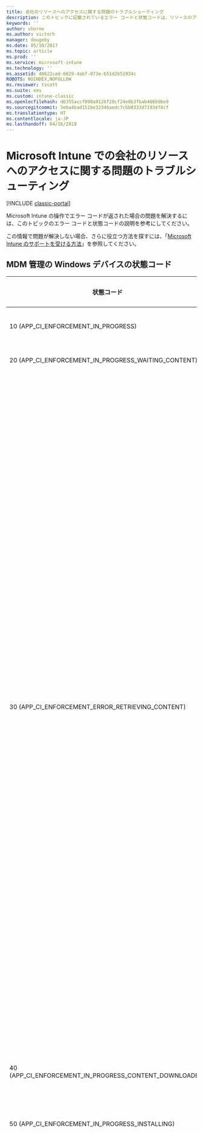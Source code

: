 ```yaml
---
title: 会社のリソースへのアクセスに関する問題のトラブルシューティング
description: このトピックに記載されているエラー コードと状態コードは、リソースのアクセスに関する問題のトラブルシューティングに役立ちます。
keywords: ''
author: vhorne
ms.author: victorh
manager: dougeby
ms.date: 05/10/2017
ms.topic: article
ms.prod: ''
ms.service: microsoft-intune
ms.technology: ''
ms.assetid: 40622ced-6029-4abf-873e-b51d2b51934c
ROBOTS: NOINDEX,NOFOLLOW
ms.reviewer: tscott
ms.suite: ems
ms.custom: intune-classic
ms.openlocfilehash: d6355accf090a9126f20cf24e8b3fbab4860d6e9
ms.sourcegitcommit: 5eba4bad151be32346aedc7cbb0333d71934f8cf
ms.translationtype: HT
ms.contentlocale: ja-JP
ms.lasthandoff: 04/16/2018
---
```

# <a name="troubleshoot-company-resource-access-problems-with-microsoft-intune"></a>Microsoft Intune での会社のリソースへのアクセスに関する問題のトラブルシューティング

[!INCLUDE [classic-portal](../includes/classic-portal.md)]

Microsoft Intune の操作でエラー コードが返された場合の問題を解決するには、このトピックのエラー コードと状態コードの説明を参考にしてください。

この情報で問題が解決しない場合、さらに役立つ方法を探すには、「[Microsoft Intune のサポートを受ける方法](how-to-get-support-for-microsoft-intune.md)」を参照してください。

## <a name="status-codes-for-mdm-managed-windows-devices"></a>MDM 管理の Windows デバイスの状態コード

|状態コード|エラー メッセージ|対処|
|---------------|-----------------|--------------|
|10 (APP_CI_ENFORCEMENT_IN_PROGRESS)|インストールが進行中||
|20 (APP_CI_ENFORCEMENT_IN_PROGRESS_WAITING_CONTENT)|コンテンツを待機中||
|30 (APP_CI_ENFORCEMENT_ERROR_RETRIEVING_CONTENT)|コンテンツを取得中|考えられる原因: ジョブ状態 30 は、ユーザーによるアプリのダウンロードが失敗したことを示します。<br /><br />考えられる原因は、次のとおりです。<br /><br />ダウンロードの進行中に、デバイスがインターネット接続を失った。<br /><br />登録時にデバイスに発行される証明書の有効期限が切れた。<br /><br />軽減策:<br /><br />デバイスのコントロール パネルから [会社のアプリ] アプリを起動して、デバイスの証明書が期限切れになっていないことを確認します。期限切れになっている場合は、デバイスを再登録する必要があります。<br /><br />デバイスがインターネットに接続されていることを確認し、アプリをもう一度要求してみます。|
|40 (APP_CI_ENFORCEMENT_IN_PROGRESS_CONTENT_DOWNLOADED)|コンテンツのダウンロードが完了しました||
|50 (APP_CI_ENFORCEMENT_IN_PROGRESS_INSTALLING)|インストールが進行中||
|60 (APP_CI_ENFORCEMENT_ERROR_INSTALLING)|インストール エラーが発生しました|アプリのダウンロード後に、インストールが失敗しました。<br /><br />アプリの署名に使用されたコード署名証明書が、デバイスに存在しません。<br /><br />アプリケーションが依存するフレームワーク依存関係が、デバイスにインストールされていません。<br /><br />アプリの署名に使用されたコード署名証明書がデバイス上に存在することを確認し、この証明書がすべてのエンタープライズ登録済み Windows RT デバイスの対象となっていることを管理者に確認します。<br /><br />フレームワーク依存関係が見つからないためにインストールが失敗した場合、管理者はアプリケーション パッケージとフレームワークをパッケージ化して、アプリケーションを再公開する必要があります。<br /><br />ダウンロードされたアプリケーション パッケージが、有効なパッケージではないか、破損していたか、デバイスの OS バージョンと互換性がない可能性があります。|
|70 (APP_CI_ENFORCEMENT_SUCCEEDED)|インストールが成功しました||
|80 (APP_CI_ENFORCEMENT_IN_PROGRESS)|アンインストールの進行中||
|90 (APP_CI_ENFORCEMENT_ERROR)|アンインストール エラーが発生しました||
|100 (APP_CI_ENFORCEMENT_SUCCEEDED)|アンインストールが成功しました||
|110 (APP_CI_ENFORCEMENT_ERROR)|コンテンツのハッシュが一致しません||
|120 (APP_CI_ENFORCEMENT_ERROR)|SLK / サイド ローディングが有効になっていません||
|130 (APP_CI_ENFORCEMENT_ERROR)|MSADP ライセンスのインストールが失敗しました||
|状態なし (APP_CI_ENFORCEMENT_UNKNOWN)|該当なし|状態は現在不明です。|

## <a name="company-resource-access-common-errors"></a>会社のリソースへのアクセス (一般的なエラー)

|状態コード|16 進数のエラー コード|エラー メッセージ|
|---------------|--------------------------|-----------------|
|-2016281101|0x87D1FDF3|MDM CRP 要求が見つかりません|
|-2016281102|0x87D1FDF2|NDES URL が見つかりません|
|-2016281103|0x87D1FDF1|MDM CRP 証明書情報が見つかりません|
|-2016281104|0x87D1FDF0|MDM CI 証明書情報が見つかりません|
|-2016281105|0x87D1FDEF|ルールを評価できませんでした|
|-2016281106|0x87D1FDEE|競合解決で失われたため、適用できません|
|-2016281107|0x87D1FDED|サポートされていない設定検出ソースです|
|-2016281108|0x87D1FDEC|参照された設定が CI で見つかりません|
|-2016281109|0x87D1FDEB|データ型を変換できませんでした|
|-2016281110|0x87D1FDEA|CIM 設定のパラメーターが無効です|
|-2016281111|0x87D1FDE9|このデバイスには該当しません|
|-2016281112|0x87D1FDE8|修復できませんでした|
|-2016330905|0x87D13B67|アプリの状態が不明です|
|-2016330906|0x87D13B66|アプリは管理されているものの、ユーザーによって削除されました|
|-2016330907|0x87D13B65|デバイスは引き換えコードを適用しています|
|-2016330908|0x87D13B64|アプリのインストールに失敗しました|
|-2016330909|0x87D13B63|ユーザーがアプリの更新の提案を拒否しました|
|-2016330910|0x87D13B62|ユーザーがアプリのインストールの提案を拒否しました|
|-2016330911|0x87D13B61|管理対象のアプリをインストールできるようになる前に、ユーザーがアプリをインストールしました|
|-2016330912|0x87D13B60|アプリのインストールがスケジュールされているものの、トランザクションを完了するには引き換えコードが必要です|
|-2016341109|0x87D1138B|iOS デバイスがエラーを返しました|
|-2016341110|0x87D1138A|形式が正しくないため iOS デバイスがコマンドを拒否しました|
|-2016341111|0x87D11389|iOS デバイスが予期されないアイドル ステータスを返しました|
|-2016341112|0x87D11388|iOS デバイスは現在ビジーです|

## <a name="errors-returned-by-ios-devices"></a>iOS デバイスによって返されるエラー

### <a name="company-portal-errors"></a>ポータル サイトのエラー

|ポータル サイトのエラー テキスト|HTTP 状態コード|その他のエラー情報|
|---|---|---|
|__内部サーバーに関する問題__ <br>サーバー上の内部エラーのため、サーバーに到達できなかった可能性があります。 再試行し、それでもこの問題が解決しない場合は IT 管理者に問い合わせてください。|500 エラー|このエラーは、Intune サービスの問題によって発生している可能性があります。 この場合、ユーザー側の問題ではない可能性が高いため、Intune サービス側で問題を解決する必要があります。|
|__一時的に利用不可__ <br>サービスが一時的に利用不可のため、サーバーに到達できなかった可能性があります。 再試行し、それでもこの問題が解決しない場合は IT 管理者に問い合わせてください。|503 エラー|サービスがメンテナンス中など、一時的な Intune サービスの問題が原因の可能性があります。 この場合、ユーザー側の問題ではない可能性が高いため、Intune サービス側で問題を解決する必要があります。|
|__サーバーに接続できません__ <br>サーバーに到達できなかった可能性があります。 再試行し、それでもこの問題が解決しない場合は IT 管理者に問い合わせてください。|関連する HTTP 状態コードがありません|サーバーに対するセキュリティで保護された接続を確立できませんでした。使用されている証明書に関する SSL の問題の可能性があります。 この問題は、ユーザーの構成が Apple の App Transport Security (ATS) に関する要件に準拠していないことが原因の可能性があります。|
|__問題が発生しました__ <br>ポータル サイト クライアントを読み込むことができません。 再試行し、それでもこの問題が解決しない場合は IT 管理者に問い合わせてください。|400 エラー|より具体的なエラー メッセージがない 400 番台の HTTP 状態コードのエラーの場合、このメッセージが表示されます。 これは、iOS 用ポータル サイト アプリで発生するクライアント側エラーです。|
|__サーバーに到達できません__ <br>サーバーに到達できなかった可能性があります。 再試行し、それでもこの問題が解決しない場合は IT 管理者に問い合わせてください。|500 エラー|より具体的なエラー メッセージがない 500 番台の HTTP 状態コードのエラーの場合、このメッセージが表示されます。 これは、Intune サービスで発生するサーバー側エラーです。|

### <a name="service-errors"></a>サービスのエラー

|状態コード|16 進数のエラー コード|エラー メッセージ|
|---------------|--------------------------|-----------------|
|-2016299111|0x87D1B799|内部エラー。|
|-2016299112|0x87D1B798|内部エラー。|
|-2016300111|0x87D1B3B1|36001: (内部エラー)|
|-2016300112|0x87D1B3B0|36000: 携帯ネットワークは既に構成されています|
|-2016301110|0x87D1AFCA|35002: 単一のペイロードで複数のフォントが見つかりました|
|-2016301111|0x87D1AFC9|35001: フォントのインストールに失敗しました|
|-2016301112|0x87D1AFC8|35000: フォント データが無効です|
|-2016302109|0x87D1ABE3|34003: Kerberos プリンシパル名が無効です|
|-2016302110|0x87D1ABE2|34002: Kerberos プリンシパル名が見つかりません|
|-2016302111|0x87D1ABE1|34001: URL の一致パターンが無効です|
|-2016302112|0x87D1ABE0|34000: アプリ識別子の一致パターンが無効です|
|-2016304112|0x87D1A410|32000: アプリが多すぎます|
|-2016305111|0x87D1A029|31001: 設定を適用できません|
|-2016305112|0x87D1A028|31000: 資格情報を適用できません|
|-2016306111|0x87D19C41|30001: タイムアウトしました|
|-2016306112|0x87D19C40|30000: 認証に失敗しました|
|-2016307109|0x87D1985B|29003: 証明書データに問題があります|
|-2016307110|0x87D1985A|29002:|
|-2016307111|0x87D19859|29001:|
|-2016307112|0x87D19858|29000: デバイスが管理されていません|
|-2016308110|0x87D19472|28002: 壁紙を設定できません|
|-2016308111|0x87D19471|28001: 壁紙の画像に問題があります|
|-2016308112|0x87D19470|28000: 不明な項目です|
|-2016310111|0x87D18CA1|26001: ファイル レベルの暗号化はサポートされていません|
|-2016310112|0x87D18CA0|26000: ブロック レベルの暗号化はサポートされていません|
|-2016311110|0x87D188BA|25002: 削除できません|
|-2016311111|0x87D188B9|25001: インストールできません|
|-2016311112|0x87D188B8|25000: プロファイルに問題があります|
|-2016312109|0x87D184D3|24003: 最終的なプロファイルに問題があります|
|-2016312110|0x87D184D2|24002: ID ペイロードに問題があります|
|-2016312111|0x87D184D1|24001: 属性ディクショナリに署名できません|
|-2016312112|0x87D184D0|24000: 属性ディクショナリを作成できません|
|-2016313110|0x87D180EA|23002: サーバー証明書が無効です|
|-2016313111|0x87D180E9|23001: サーバーの応答に問題があります|
|-2016313112|0x87D180E8|23000: ID に問題があります|
|-2016314099|0x87D17D0D|22013: PKIOperation 応答が無効です|
|-2016314100|0x87D17D0C|22012: CACertificate を格納できません|
|-2016314101|0x87D17D0B|22011: CSR を生成できません|
|-2016314102|0x87D17D0A|22010: 一時的な ID を格納できません|
|-2016314103|0x87D17D09|22009: 一時的な ID を作成できません|
|-2016314104|0x87D17D08|22008: ID を作成できません|
|-2016314105|0x87D17D07|22007: 署名入り証明書が無効です|
|-2016314106|0x87D17D06|22006: CACaps が不十分です|
|-2016314107|0x87D17D05|22005: ネットワーク エラー|
|-2016314108|0x87D17D04|22004: サポートされていない証明書構成です|
|-2016314109|0x87D17D03|22003: RAResponse が無効です|
|-2016314110|0x87D17D02|22002: CAResponse が無効です|
|-2016314111|0x87D17D01|22001: キー ペアを生成できません|
|-2016314112|0x87D17D00|22000: キーの使用が無効です|
|-2016315105|0x87D1791F|21007: アカウントを検証できません|
|-2016315106|0x87D1791E|21006: 証明書の暗号化を解除できません|
|-2016315107|0x87D1791D|21005: アカウントが一意ではありません (電子メールのプロファイルがすでにデバイス上に存在しています)|
|-2016315108|0x87D1791C|21004: アカウントを作成できません|
|-2016315109|0x87D1791B|21003: ホスト名がありません|
|-2016315110|0x87D1791A|21002: サーバーの暗号化ポリシーに準拠できません|
|-2016315111|0x87D17919|21001: サーバーのポリシーに準拠できません|
|-2016315112|0x87D17918|21000: サーバーからポリシーを取得できません|
|-2016316110|0x87D17532|20002: アカウントが一意ではありません|
|-2016316111|0x87D17531|20001: ホスト名がありません|
|-2016316112|0x87D17530|20000: アカウントを作成できません|
|-2016317110|0x87D1714A|19002: アカウントが一意ではありません|
|-2016317111|0x87D17149|19001: ホスト名がありません|
|-2016317112|0x87D17148|19000: アカウントを作成できません|
|-2016318110|0x87D16D62|18002: 資格情報が無効です|
|-2016318111|0x87D16D61|18001: ホストに到達できません|
|-2016318112|0x87D16D60|18000: 不明なエラーです|
|-2016319110|0x87D1697A|17002: アカウントが一意ではありません|
|-2016319111|0x87D16979|17001: ホスト名がありません|
|-2016319112|0x87D16978|17000: アカウントを作成できません|
|-2016320110|0x87D16592|16002: アカウントが一意ではありません|
|-2016320111|0x87D16591|16001: ホスト名がありません|
|-2016320112|0x87D16590|16000: サブスクリプションを作成できません|
|-2016321109|0x87D161AB|15003: 証明書が無効です|
|-2016321110|0x87D161AA|15002: ネットワーク構成をロックできません|
|-2016321111|0x87D161A9|15001: VPN を削除できません|
|-2016321112|0x87D161A8|15000: VPN をインストールできません|
|-2016322110|0x87D15DC2|14002: クラウド構成は既に存在します|
|-2016322111|0x87D15DC1|14001: デバイスがロックされています|
|-2016322112|0x87D15DC0|14000: フィールドが無効です|
|-2016323107|0x87D159DD|13005: プロキシを設定できません|
|-2016323108|0x87D159DC|13004: EAP を設定できません|
|-2016323109|0x87D159DB|13003: WiFi 構成を作成できません|
|-2016323110|0x87D159DA|13002: パスワードが必要です|
|-2016323111|0x87D159D9|13001: ユーザー名が必要です|
|-2016323112|0x87D159D8|13000: インストールできません|
|-2016324070|0x87D1561A|12042: 不明なロケール コードです|
|-2016324071|0x87D15619|12041: 不明な言語コードです|
|-2016324072|0x87D15618|12040: iTunes Store へのログインが必要です|
|-2016324073|0x87D15617|12039: (未使用)|
|-2016324074|0x87D15616|12038: アプリが管理されていません|
|-2016324075|0x87D15615|12037: 引き換えコードが無効です|
|-2016324076|0x87D15614|12036: 現在の状態ではアプリを削除できません|
|-2016324077|0x87D15613|12035: アプリを購入できません|
|-2016324078|0x87D15612|12034: URL が HTTPS ではありません|
|-2016324079|0x87D15611|12033: マニフェストが無効です|
|-2016324080|0x87D15610|12032: マニフェストに含まれるアプリが多すぎます|
|-2016324081|0x87D1560F|12031: アプリのインストールが無効になっています|
|-2016324082|0x87D1560E|12030: URL が無効です|
|-2016324083|0x87D1560D|12029: アプリが管理されていません|
|-2016324084|0x87D1560C|12028: 引き換えを待機していません|
|-2016324085|0x87D1560B|12027: アプリではありません|
|-2016324086|0x87D1560A|12026: アプリは既にキューに登録されています|
|-2016324087|0x87D15609|12025: アプリは既にインストールされています|
|-2016324088|0x87D15608|12024: アプリ マニフェストを検証できませんでした|
|-2016324089|0x87D15607|12023: アプリ ID を検証できませんでした|
|-2016324090|0x87D15606|12022: トピックが無効です|
|-2016324091|0x87D15605|12021: 要求の種類が無効です|
|-2016324092|0x87D15604|12020: サーバーによって承認されていません|
|-2016324093|0x87D15603|12019: エスクロー シークレットをコピーできません|
|-2016324094|0x87D15602|12018: エスクロー キーバッグのデータをコピーできません|
|-2016324095|0x87D15601|12017: エスクロー keybag を作成できません|
|-2016324096|0x87D15600|12016: ID が見つかりません|
|-2016324097|0x87D155FF|12015: プッシュ トークンを取得できません|
|-2016324098|0x87D155FE|12014: プロビジョニング プロファイルが管理されていません|
|-2016324099|0x87D155FD|12013: プロファイルが管理されていません|
|-2016324100|0x87D155FC|12012: MDM の置換が一致しません|
|-2016324101|0x87D155FB|12011: MDM の構成が無効です|
|-2016324102|0x87D155FA|12010: 内部不整合エラー|
|-2016324103|0x87D155F9|12009: 代替プロファイルが無効です|
|-2016324104|0x87D155F8|12008: 要求の形式が正しくありません|
|-2016324105|0x87D155F7|12007: 承認されていません|
|-2016324106|0x87D155F6|12006: リダイレクトが拒否されました|
|-2016324107|0x87D155F5|12005: 証明書が見つかりません|
|-2016324108|0x87D155F4|12004: プッシュ証明書が無効です|
|-2016324109|0x87D155F3|12003: チャレンジの応答が無効です|
|-2016324110|0x87D155F2|12002: チェックインできません|
|-2016324111|0x87D155F1|12001: MDM インスタンスが複数存在します|
|-2016324112|0x87D155F0|12000: アクセス権が無効です|
|-2016325111|0x87D15209|11001: カスタム APN は既にインストールされています|
|-2016325112|0x87D15208|11000: APN をインストールできません|
|-2016326111|0x87D14E21|10001: 署名者が無効です|
|-2016326112|0x87D14E20|10000: 既定のものをインストールできません|
|-2016327106|0x87D14A3E|9006: 証明書が ID ではありません|
|-2016327107|0x87D14A3D|9005: 証明書の形式が正しくありません|
|-2016327108|0x87D14A3C|9004: ルート証明書を格納できません|
|-2016327109|0x87D14A3B|9003: WAPI データを格納できません|
|-2016327110|0x87D14A3A|9002: 証明書を格納できません|
|-2016327111|0x87D14A39|9001: ペイロードの証明書が多すぎます|
|-2016327112|0x87D14A38|9000: パスワードが無効です|
|-2016328112|0x87D14650|8000: Web クリップをインストールできません|
|-2016329105|0x87D1426F|7007: SMTP アカウントが正しく構成されていません|
|-2016329106|0x87D1426E|7006: POP アカウントが正しく構成されていません|
|-2016329107|0x87D1426D|7005: IMAP アカウントが正しく構成されていません|
|-2016329108|0x87D1426C|7004: SMIME 証明書に問題があります|
|-2016329109|0x87D1426B|7003:SMIME 証明書が見つかりません|
|-2016329110|0x87D1426A|7002: 検証中に不明なエラーが発生しました|
|-2016329111|0x87D14269|7001: 証明書が無効です|
|-2016329112|0x87D14268|7000: ホストに到達できません|
|-2016330110|0x87D13E82|6002: クエリを作成できません|
|-2016330111|0x87D13E81|6001: 文字列が空です|
|-2016330112|0x87D13E80|6000: キーチェーン システム エラー|
|-2016331097|0x87D13AA7|5015: 猶予期間を設定できません|
|-2016331098|0x87D13AA6|5014: パスコードを設定できません|
|-2016331099|0x87D13AA5|5013: パスコードを消去できません|
|-2016331100|0x87D13AA4|5012: (未使用)|
|-2016331101||5011: パスコードが間違っています|
|-2016331102||5010: デバイスがロックされました|
|-2016331103|0x87D13AA4|5009: (未使用)|
|-2016331104|0x87D13AA0|5008: パスコードが新しすぎます|
|-2016331105|0x87D13A9F|5007: パスコードの有効期限が切れています|
|-2016331106|0x87D13AA3|5006: パスコードにはアルファベットを含める必要があります|
|-2016331107|0x87D13A9D|5005: パスコードには数字を含める必要があります|
|-2016331108|0x87D13A9C|5004: パスコードに昇順または降順の文字が含まれています|
|-2016331109|0x87D13A9B|5003: パスコードに文字の繰り返しがあります|
|-2016331110|0x87D13A9A|5002: 特殊文字が少なすぎます|
|-2016331111|0x87D13A99|5001: 一意の文字が少なすぎます|
|-2016331112|0x87D13A98|5000: パスコードが短すぎます|
|-2016332093|0x87D136C3|4019: アプリ ロック ペイロードが複数存在します|
|-2016332094|0x87D136C2|4018: APN または携帯ネットワーク ペイロードが複数存在します|
|-2016332095|0x87D136C1|4017: グローバル HTTPProxy ペイロードが複数存在します|
|-2016332096|0x87D136C0|4016: (内部エラー)|
|-2016332097|0x87D136BF|4015: 代替プロファイルに MDM ペイロードが含まれていません|
|-2016332098|0x87D136BE|4014: 利用できるデバイス ID がありません|
|-2016332099|0x87D136BD|4013: 更新に失敗しました|
|-2016332100|0x87D136BC|4012: プロファイルは更新できません|
|-2016332101|0x87D136BB|4011: 最終的なプロファイルが構成プロファイルではありません|
|-2016332102|0x87D136BA|4010: 更新されたプロファイルに同じ識別子がありません|
|-2016332103|0x87D136B9|4009: デバイスがロックされています|
|-2016332104|0x87D136B8|4008: 証明書が一致しません|
|-2016332105|0x87D136B7|4007: 認識できないファイル形式です|
|-2016332106|0x87D136B6|4006: プロファイルの削除日が過去の日付です|
|-2016332107|0x87D136B5|4005: パスコードが適合しません|
|-2016332108|0x87D136B4|4004: ユーザーがインストールを取り消しました|
|-2016332109|0x87D136B3|4003: プロファイルがインストールのキューに登録されていません|
|-2016332110|0x87D136B2|4002: UUID が重複しています|
|-2016332111|0x87D136B1|4001: インストール エラー|
|-2016332112|0x87D136B0|4000: プロファイルを解析できません|
|-2016333111|0x87D132C9|3001: 値の比較の意味に一貫性がありません (内部エラー)|
|-2016333112|0x87D132C8|3000: 制限の意味に一貫性がありません (内部エラー)|
|-2016334108|0x87D12EE4|2004: サポートされていないフィールド値です|
|-2016334109|0x87D12EE3|2003: フィールドのデータ型に問題があります|
|-2016334110|0x87D12EE2|2002: 必要なフィールドが見つかりません|
|-2016334111|0x87D12EE1|2001: サポートされていないペイロード バージョンです|
|-2016334112|0x87D12EE0|2000: ペイロードの形式が正しくありません|
|-2016335102|0x87D12B02|1010: サポートされていないフィールド値です|
|-2016335103|0x87D12B01|1009: プロファイルのインストール エラー|
|-2016335104|0x87D12B00|1008: ペイロード識別子が一意ではありません|
|-2016335105|0x87D12AFF|1007: UUID が一意ではありません|
|-2016335106|0x87D12AFE|1006: 暗号化を解除できません|
|-2016335107|0x87D12AFD|1005: プロファイルが空です|
|-2016335108|0x87D12AFC|1004: 署名に問題があります|
|-2016335109|0x87D12AFB|1003: フィールドのデータ型に問題があります|
|-2016335110|0x87D12AFA|1002: 必要なフィールドが見つかりません|
|-2016335111|0x87D12AF9|1001: サポートされていないプロファイル バージョンです|
|-2016335112|0x87D12AF8|1000: プロファイルの形式が正しくありません|

## <a name="oma-response-codes"></a>OMA 応答コード

|状態コード|16 進数のエラー コード|エラー メッセージ|
|---------------|--------------------------|-----------------|
|-2016344008|0x87D10838|(1404): 証明書へのアクセスが拒否されました|
|-2016344009|0x87D10837|(1403): 証明書が見つかりません|
|-2016344010|0x87D10836|DCMO(1402): 操作に失敗しました|
|-2016344011|0x87D10835|DCMO(1401): ユーザーに確認メッセージが表示されたときに、ユーザーが処理を受け入れないことを選択しました|
|-2016344012|0x87D10834|DCMO(1400): クライアント エラー|
|-2016344108|0x87D107D4|DCMO(1204): デバイスの機能は無効になっています。ユーザーが再度有効にすることができます。|
|-2016344109|0x87D107D3|DCMO(1203): デバイスの機能は無効になっています。ユーザーが再度有効にすることはできません。|
|-2016344110|0x87D107D2|DCMO(1202): デバイスの機能が正常に有効になりましたが、現在デタッチされています。|
|-2016344111|0xF3FB4D95|DCMO(1201): デバイスの機能が正常に有効になり、現在アタッチされています。|
|-2016344112|0x87D107D0|DCMO(1200): 処理が正常に完了しました|
|-2016345595|0x87D10205|Syncml(517): アトミック コマンドへの応答が長すぎて単一のメッセージに収まりません。|
|-2016345596|0x87D10204|Syncml(516): コマンドが Atomic 要素内にあり、Atomic の実行に失敗しました。 このコマンドは正常にロールバックされませんでした。|
|-2016345598|0x87D10202|Syncml(514): SyncML コマンドを正常に完了できませんでした。コマンドを処理する前に、処理が取り消されました。|
|-2016345599|0x87D10201|Syncml(513): SyncML 要求メッセージ用に指定されたバージョンの同期プロトコルを、受信デバイスがサポートしていないか、サポートすることを拒否しました。|
|-2016345600|0x87D10200|Syncml(512): 同期セッション中にアプリケーション エラーが発生しました。|
|-2016345601|0x87D101FF|Syncml(511): サーバーで要求を処理中に、サーバー エラーが発生しました。|
|-2016345602|0x87D101FE|Syncml(510): 要求の処理中にエラーが発生しました。 このエラーは、受信デバイスのデータ ストアの不具合に関係があります。|
|-2016345603|0x87D101FD|Syncml(509): 今後使用するために予約されています。|
|-2016345604|0x87D101FC|Syncml(508): クライアントのサーバーとの同期状態をリフレッシュする必要のあるエラーが発生しました。|
|-2016345605|0x87D101FB|Syncml(507): エラーが発生したため、Atomic 要素内のすべての SyncML コマンドの実行に失敗しました。|
|-2016345606|0x87D101FA|Syncml(506): 要求の処理中にアプリケーション エラーが発生しました。|
|-2016345607|0x87D101F9|Syncml(505): SyncML 要求メッセージ用に指定されたバージョンの SyncML DTD を受信デバイスがサポートしていないか、サポートすることを拒否しました。|
|-2016345608|0x87D101F8|Syncml(504): 受信デバイスがゲートウェイまたはプロキシとして機能しているときに、URI (例: HTTP、FTP、LDAP) で指定された上流の受信デバイス、または要求の完了に必要な補助的な受信デバイス (例: DNS) から、許容時間内に応答を受け取りませんでした。|
|-2016345609|0x87D101F7|Syncml(503): 受信デバイスが一時的に過負荷になっているか、メンテナンス中のため、現在要求を処理できません。|
|-2016345610|0x87D101F6|Syncml(502): 受信デバイスがゲートウェイまたはプロキシとして機能しているときに、要求を満たすためにアクセスした、上流の受信デバイスから無効な応答を受け取りました。|
|-2016345611|0x87D101F5|Syncml(501): 受信デバイスが要求を満たすのに必要なコマンドをサポートしていません。|
|-2016345612|0x87D101F4|Syncml(500): 受信デバイスが予期しない状態になったため、要求を満たせませんでした。|
|-2016345684|0x87D101AC|Syncml(428): 移動に失敗しました|
|-2016345685|0x87D101AB|Syncml(427): 子を持っている親を削除することはできません。|
|-2016345686|0x87D101AA|Syncml(426): 部分的な項目は使用できません。|
|-2016345687|0x87D101A9|Syncml(425): 要求されたコマンドの実行に失敗しました。センダーに、受信者の十分なアクセス制御権限 (ACL) がありません。|
|-2016345688|0x87D101A8|Syncml(424): チャンクになったオブジェクトを受信しましたが、受信したオブジェクトのサイズが、1 つ目のチャンク内で宣言されているオブジェクトのサイズと一致しません。|
|-2016345689|0x87D101A7|Syncml(423): 要求されたコマンドを実行できませんでした。削除用にマークされた項目は、既にサーバーから実際に削除されています。|
|-2016345690|0x87D101A6|Syncml(422): 要求されたコマンドをサーバーで実行できませんでした。LocURI の CGI スクリプトが正しく作成されていません。|
|-2016345691|0x87D101A5|Syncml(421): 要求されたコマンドをサーバーで実行できませんでした。指定された検索の文法が不明です。|
|-2016345692|0x87D101A4|Syncml(420): 受信デバイスに、残りの同期データを保存する記憶域がありません。|
|-2016345693|0x87D101A3|Syncml(419): クライアントの要求に競合が発生しましたが、サーバー コマンドによって解決されました。|
|-2016345694|0x87D101A2|Syncml(418): 要求された Put または Add コマンドを実行できませんでした。ターゲットは既に存在します。|
|-2016345695|0x87D101A1|Syncml(417): 現時点では要求を処理できません。要求元が、後で要求し直す必要があります。|
|-2016345696|0x87D101A0|Syncml(416): 要求を処理できませんでした。要求のバイト サイズが大きすぎます。|
|-2016345697|0x87D1019F|Syncml(415): メディアの種類または形式がサポートされていません。|
|-2016345698|0x87D1019E|Syncml(414): 要求されたコマンドを実行できませんでした。ターゲット URI が長すぎるため、受信デバイスが処理できないか、受け入れようとしていません。|
|-2016345699|0x87D1019D|Syncml(413): 受信デバイスが、要求されたコマンドの実行を拒否しています。要求された項目が大きすぎるため、受信デバイスが処理できないか、受け入れようとしていません。|
|-2016345700|0x87D1019C|Syncml(412): 要求されたコマンドを受信デバイスで実行できませんでした。コマンドが不完全か、形式が正しくありません。|
|-2016345701|0x87D1019B|Syncml(411): 要求されたコマンドには、バイト サイズまたは長さの情報を持つ Meta 型要素が付属していなければなりません。|
|-2016345702|0x87D1019A|Syncml(410): 要求されたターゲットは、受信デバイスに存在しません。その転送先 URI も不明です。|
|-2016345703|0x87D10199|Syncml(409): 要求されたコマンドを実行できませんでした。クライアントとサーバーのデータの更新が競合しています。|
|-2016345704|0x87D10198|Syncml(408): 予期していたメッセージを許容時間内に受信しませんでした。|
|-2016345705|0x87D10197|Syncml(407): 要求されたコマンドを実行できませんでした。要求元が、認証用の正しい資格情報を送信する必要があります。|
|-2016345706|0x87D10196|Syncml(406): 要求されたコマンドを実行できませんでした。要求にあるオプションの機能がサポートされていません。|
|-2016345707|0x87D10195|Syncml(405): 要求されたコマンドは、ターゲットで許可されていません。|
|-2016345708|0x87D10194|Syncml(404): 要求されたターゲットが見つかりませんでした。|
|-2016345709|0x87D10193|Syncml(403): 要求されたコマンドを実行できませんでしたが、受信デバイスは、このコマンドを理解しています。|
|-2016345710|0x87D10192|Syncml(402): 要求されたコマンドを実行できませんでした。正式な支払いが必要です。|
|-2016345711|0x87D10191|Syncml(401): 要求されたコマンドを実行できませんでした。要求元が、認証用の正しい資格情報を送信する必要があります。|
|-2016345712|0x87D10190|Syncml(400): 要求されたコマンドを実行できませんでした。コマンドの構文が間違っています。|
|-2016345807|0x87D10131|Syncml(305): 要求されたターゲットは、指定されたプロキシの URI 経由でアクセスできなければなりません。|
|-2016345808|0x87D10130|Syncml(304): 要求された SyncML コマンドが、ターゲットで実行されませんでした。|
|-2016345809|0x87D1012F|Syncml(303): 要求されたターゲットは、別の URI にあります。|
|-2016345810|0x87D1012E|Syncml(302): 要求されたターゲットは、一時的に別の URI に移動されています。|
|-2016345811|0x87D1012D|Syncml(301): 要求されたターゲットは、新しい URI にあります。|
|-2016345812|0x87D1012C|Syncml(300): 要求されたターゲットは、多数の代替ターゲットのうちの 1 つです。|
|-2016345896|0x87D100D8|Syncml(216): コマンドが Atomic 要素内にあり、Atomic の実行に失敗しました。 このコマンドは正常にロールバックされました。|
|-2016345897|0x87D100D7|Syncml(215): ユーザー操作の結果、コマンドは実行されませんでした。ユーザーは選択を受け入れませんでした。|
|-2016345898|0x87D100D6|Syncml(214): 操作が取り消されました。 SyncML コマンドは正常に完了したものの、セッション内でこれ以上コマンドは処理されません。|
|-2016345899|0x87D100D5|Syncml(213): チャンク項目が受け入れられ、バッファーされました|
|-2016345900|0x87D100D4|Syncml(212): 認証が受け入れられました。 同期セッションの残りの部分では、これ以上の認証は必要ありません。 この応答コードは、資格情報が提供された要求への応答でのみ使用できます。|
|-2016345901|0x87D100D3|Syncml(211): 項目が削除されませんでした。 要求された項目が見つかりませんでした。 既に削除されている可能性があります。|
|-2016345902|0x87D100D2|Syncml(210): アーカイブせずに削除します。 要求されたデータは正常に削除されたものの、このオプション機能が実装でサポートされていなかったため、削除の前にアーカイブされなかったことが応答に示されています。|
|-2016345903|0x87D100D1|競合が複製によって解決されました。 要求により更新内容が競合していたものの、サーバー データベースに作成されるクライアントのデータを複製することで解決されたことが応答に示されています。 応答には、ステータスの項目内の複製のターゲット URI が両方とも含まれています。 さらに、双方向同期の場合は、重複するデータ定義と共に Add コマンドが返されます。|
|-2016345904|0x87D100D0|競合がクライアントのコマンドを "優先すること" によって解決されました。 更新内容が競合していたものの、クライアント コマンドを優先することによって解決されたことが応答に示されています。|
|-2016345905|0x87D100CF|競合が結合によって解決されました。 要求により競合が発生したものの、データのクライアント インスタンスとサーバー インスタンスを結合することで解決されたことが応答に示されています。 応答には、ステータスの項目内にターゲット URL とソース URL が両方とも含まれています。 さらに、結合されたデータと共に Replace コマンドが返されます。|
|-2016345906|0x87D100CE|コマンドの一部のみが完了したことが応答に示されています。 コマンドの残りの部分を後で完了できる場合は、完了した際に、別の適切な完了要求ステータス コードを作成する必要があります。|
|-2016345907|0x87D100CD|ソースでそのコンテンツを更新する必要があります。 要求元には、そのコンテンツを同期して最新のバージョンにするように通知されています。|
|-2016345908|0x87D100CC|要求は正常に完了したものの、データが返されていません。 ターゲットにコンテンツがない場合、Get に対する応答でも応答コードが返されます。|
|-2016345909|0x87D100CB|権限のない応答です。 ターゲットではないエンティティから要求に対して応答がありました。 応答が返されるのは、要求により権限のあるターゲットから 200 応答コードが返される場合のみです。|
|-2016345910|0x87D100CA|処理のために受け入れられました。 アプリケーションのリモート実行か、ユーザーまたはアプリケーションへのアラートのための要求は、正常に実行されました。|
|-2016345911|0x87D100C9|要求された項目が追加されました。|
|-2016345912|0x87D100C8|SyncML コマンドが正常に完了しました。|
|-2016346011|0x87D10065|指定された SyncML コマンドは実行されていますが、まだ完了していません。|

### <a name="next-steps"></a>次の手順
このトラブルシューティング情報を使っても問題が解決しない場合は、「[Microsoft Intune のサポートを受ける方法](how-to-get-support-for-microsoft-intune.md)」の説明に従って Microsoft サポートにお問い合わせください。
